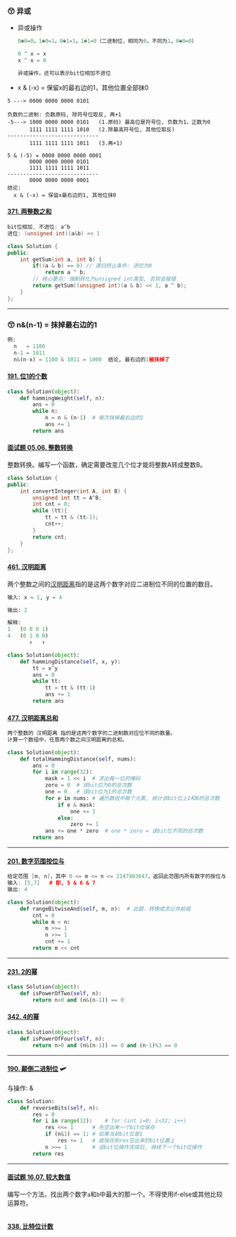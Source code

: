 ### :kissing_smiling_eyes: 异或

- 异或操作

  ```python
  0⊕0=0，1⊕0=1，0⊕1=1，1⊕1=0（二进制位，相同为0，不同为1，0⊕0=0）
  
  0 ^ x = x
  x ^ x = 0
  
  异或操作，还可以表示bit位相加不进位
  ```

- x & (-x) = 保留x的最右边的1，其他位置全部抹0

```shell
5 ---> 0000 0000 0000 0101

负数的二进制: 负数原码, 除符号位取反, 再+1
-5---> 1000 0000 0000 0101   (1.原码) 最高位是符号位, 负数为1，正数为0
       1111 1111 1111 1010   (2.除最高符号位, 其他位取反)
-----------------------------
       1111 1111 1111 1011   (3.再+1)
       
5 & (-5) = 0000 0000 0000 0001
       0000 0000 0000 0101
       1111 1111 1111 1011
-----------------------------
       0000 0000 0000 0001
结论:
  x & (-x) = 保留x最右边的1, 其他位抹0
```

#### [371. 两整数之和](https://leetcode-cn.com/problems/sum-of-two-integers/)

```c++
bit位相加, 不进位: a^b
进位: (unsigned int)(a&b) << 1
```

```c++
class Solution {
public:
    int getSum(int a, int b) {
        if((a & b) == 0) // 递归终止条件: 进位为0
            return a ^ b;
        // 核心要点: 强制转化为unsigned int类型, 否则会报错
        return getSum((unsigned int)(a & b) << 1, a ^ b);
    }
};
```



---

### :kissing_smiling_eyes: n&(n-1) = 抹掉最右边的1

```python
例:
  n   = 1100
  n-1 = 1011
  n&(n-x) = 1100 & 1011 = 1000  结论, 最右边的1被抹掉了
```



#### [191. 位1的个数](https://leetcode-cn.com/problems/number-of-1-bits/)

```python
class Solution(object):
    def hammingWeight(self, n):
        ans = 0
        while n:
            n = n & (n-1)  # 每次抹掉最右边的1
            ans += 1
        return ans
```

#### [面试题 05.06. 整数转换](https://leetcode-cn.com/problems/convert-integer-lcci/)

整数转换。编写一个函数，确定需要改变几个位才能将整数A转成整数B。

```c++
class Solution {
public:
    int convertInteger(int A, int B) {
        unsigned int tt = A^B;
        int cnt = 0;
        while (tt){
            tt = tt & (tt-1);
            cnt++;
        }
        return cnt;
    }
};
```



#### [461. 汉明距离](https://leetcode-cn.com/problems/hamming-distance/)

两个整数之间的[汉明距离](https://baike.baidu.com/item/汉明距离)指的是这两个数字对应二进制位不同的位置的数目。

```python
输入: x = 1, y = 4

输出: 2

解释:
1   (0 0 0 1)
4   (0 1 0 0)
       ↑   ↑
```

```python
class Solution(object):
    def hammingDistance(self, x, y):
        tt = x^y
        ans = 0
        while tt:
            tt = tt & (tt-1)
            ans += 1
        return ans
```

#### [477. 汉明距离总和](https://leetcode-cn.com/problems/total-hamming-distance/)

```python
两个整数的 汉明距离 指的是这两个数字的二进制数对应位不同的数量。
计算一个数组中，任意两个数之间汉明距离的总和。
```

```python
class Solution(object):
    def totalHammingDistance(self, nums):
        ans = 0
        for i in range(32):
            mask = 1 << i  # 求出每一位的掩码
            zero = 0  # 该bit位为0的总次数
            one = 0   # 该bit位为1的总次数
            for e in nums: # 遍历数组中每个元素, 统计该bit位上1和0的总次数
                if e & mask:
                    one += 1
                else:
                    zero += 1
            ans += one * zero  # one * zero = 该bit位不同的总次数
        return ans
```



---

#### [201. 数字范围按位与](https://leetcode-cn.com/problems/bitwise-and-of-numbers-range/)

```c++
给定范围 [m, n]，其中 0 <= m <= n <= 2147483647，返回此范围内所有数字的按位与（包含 m, n 两端点）。
输入: [5,7]   # 即, 5 & 6 & 7
输出: 4
```

```python
class Solution(object):
    def rangeBitwiseAnd(self, m, n):  # 此题，转换成求公共前缀
        cnt = 0
        while m < n:
            m >>= 1
            n >>= 1
            cnt += 1
        return m << cnt
```



---

#### [231. 2的幂](https://leetcode-cn.com/problems/power-of-two/)

```python
class Solution(object):
    def isPowerOfTwo(self, n):
        return n>0 and (n&(n-1)) == 0
```

#### [342. 4的幂](https://leetcode-cn.com/problems/power-of-four/)

```python
class Solution(object):
    def isPowerOfFour(self, n):
        return n>0 and (n&(n-1)) == 0 and (n-1)%3 == 0
```



----

#### [190. 颠倒二进制位](https://leetcode-cn.com/problems/reverse-bits/) :small_airplane:

与操作:  &

```python
class Solution:
    def reverseBits(self, n):
        res = 0
        for i in range(32):    # for (int i=0; i<32; i++)
            res <<= 1      # 先空出来一个bit位保存
            if (n&1) == 1: # 如果当前bit位是1
                res += 1   # 就保存到res空出来的bit位置上
            n >>= 1        # 该bit位操作完成后, 继续下一个bit位操作
        return res
```



----



#### [面试题 16.07. 较大数值](https://leetcode-cn.com/problems/maximum-lcci/)

编写一个方法，找出两个数字`a`和`b`中最大的那一个。不得使用if-else或其他比较运算符。

```

```





#### [338. 比特位计数](https://leetcode-cn.com/problems/counting-bits/)